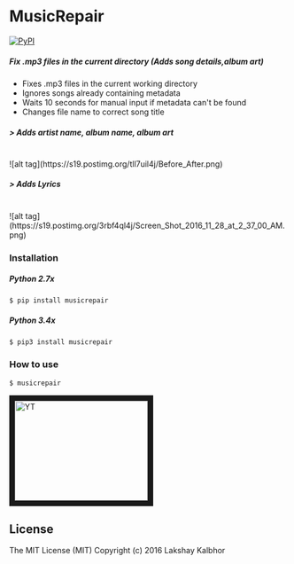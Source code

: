 # MusicRepair
[![PyPI](https://img.shields.io/pypi/pyversions/Django.svg)](https://pypi.python.org/pypi/musicrepair)
##### Fix .mp3 files in the current directory (Adds song details,album art)

* Fixes .mp3 files in the current working directory
* Ignores songs already containing metadata
* Waits 10 seconds for manual input if metadata can't be found
* Changes file name to correct song title

##### > Adds artist name, album name, album art
<br>
![alt tag](https://s19.postimg.org/tll7uil4j/Before_After.png)

##### > Adds Lyrics
<br>
![alt tag](https://s19.postimg.org/3rbf4ql4j/Screen_Shot_2016_11_28_at_2_37_00_AM.png)


### Installation

##### Python 2.7x
```sh
$ pip install musicrepair
```

##### Python 3.4x
```sh
$ pip3 install musicrepair
```

### How to use
```sh
$ musicrepair
```
<a href="http://www.youtube.com/watch?feature=player_embedded&v=FsUj-PdlS8E
" target="_blank"><img src="http://img.youtube.com/vi/FsUj-PdlS8E/0.jpg" 
alt="YT" width="240" height="180" border="10" /></a>



License
----
The MIT License (MIT)
Copyright (c) 2016 Lakshay Kalbhor


